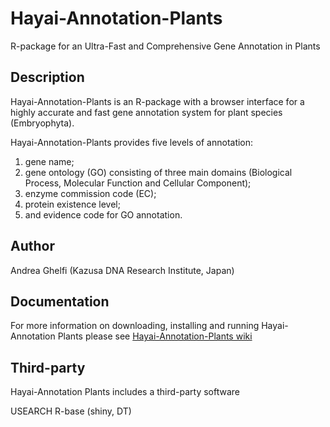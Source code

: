 # Hayai-Annotation-Plants

R-package for an Ultra-Fast and Comprehensive Gene Annotation in Plants

Description
-----------
Hayai-Annotation-Plants is an R-package with a browser interface for a highly accurate and fast gene annotation system for plant species (Embryophyta). 

Hayai-Annotation-Plants provides five levels of annotation: 

1) gene name; 
2) gene ontology (GO) consisting of three main domains (Biological Process, Molecular Function and Cellular Component); 
3) enzyme commission code (EC); 
4) protein existence level; 
5) and evidence code for GO annotation.

Author
-------
Andrea Ghelfi 
(Kazusa DNA Research Institute, Japan)

Documentation
------------
For more information on downloading, installing and running Hayai-Annotation Plants please see [Hayai-Annotation-Plants wiki](https://github.com/kdri-genomics/Hayai-Annotation-Plants/wiki) 

Third-party
------------
Hayai-Annotation Plants includes a third-party software

USEARCH
R-base (shiny, DT)
